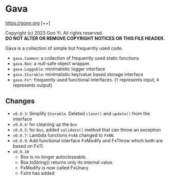 # Gava

<https://gonn.org> [++]  

Copyright (c) 2023 Gon Yi. All rights reserved.  
__DO NOT ALTER OR REMOVE COPYRIGHT NOTICES OR THIS FILE HEADER.__

Gava is a collection of simple but frequently used code.

- `gava.Common`:   a collection of frequently used static functions
- `gava.Box`:      a null-safe object wrapper.
- `gava.Loggable`: minimalistic logger interface
- `gava.Storable`: minimalistic key/value based storage interface
- `gava.Fn*`:      frequently used functional interfaces. (`T` represents input, `R` represents output)

## Changes

- `v0.0.3`: Simplify `Storable`. Deleted `close()` and `update()` from the interface
- `v0.0.4`: for cleaning up the `Box` 
- `v0.0.5`: for `Box`, added `validate()` method that can throw an exception
- `v0.0.7`: Lambda functions `FnAA` changed to `FxNN`. 
- `v0.0.9`: Add functional interface FxModify and FxThrow which both are based on Fx11.
- `v0.0.10` 
  - Box is no longer autocloseable.
  - Box.toString() returns only its internal value. 
  - FxModify is now called FxUnary
  - FxInt has added

